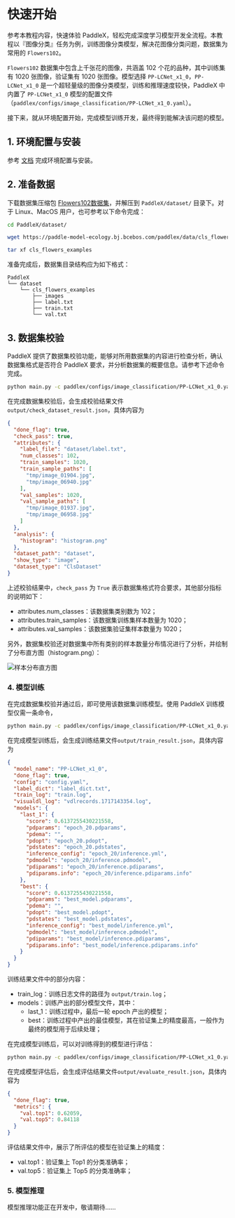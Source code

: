 # 快速开始

参考本教程内容，快速体验 PaddleX，轻松完成深度学习模型开发全流程。本教程以『图像分类』任务为例，训练图像分类模型，解决花图像分类问题，数据集为常用的 `Flowers102`。

`Flowers102` 数据集中包含上千张花的图像，共涵盖 102 个花的品种，其中训练集有 1020 张图像，验证集有 1020 张图像。模型选择 `PP-LCNet_x1_0`，`PP-LCNet_x1_0` 是一个超轻量级的图像分类模型，训练和推理速度较快，PaddleX 中内置了 `PP-LCNet_x1_0` 模型的配置文件（`paddlex/configs/image_classification/PP-LCNet_x1_0.yaml`）。

接下来，就从环境配置开始，完成模型训练开发，最终得到能解决该问题的模型。

## 1. 环境配置与安装

参考 [文档](./INSTALL.md) 完成环境配置与安装。

## 2. 准备数据

下载数据集压缩包 [Flowers102数据集](https://paddle-model-ecology.bj.bcebos.com/paddlex/data/cls_flowers_examples.tar)，并解压到 `PaddleX/dataset/` 目录下。对于 Linux、MacOS 用户，也可参考以下命令完成：

```bash
cd PaddleX/dataset/

wget https://paddle-model-ecology.bj.bcebos.com/paddlex/data/cls_flowers_examples.tar

tar xf cls_flowers_examples
```

准备完成后，数据集目录结构应为如下格式：

```
PaddleX
└── dataset
    └── cls_flowers_examples
        ├── images
        ├── label.txt
        ├── train.txt
        └── val.txt
```

## 3. 数据集校验

PaddleX 提供了数据集校验功能，能够对所用数据集的内容进行检查分析，确认数据集格式是否符合 PaddleX 要求，并分析数据集的概要信息。请参考下述命令完成。

```bash
python main.py -c paddlex/configs/image_classification/PP-LCNet_x1_0.yaml -o Global.mode=check_dataset -o Global.dataset_dir=dataset/cls_flowers_examples
```

在完成数据集校验后，会生成校验结果文件`output/check_dataset_result.json`，具体内容为

```json
{
  "done_flag": true,
  "check_pass": true,
  "attributes": {
    "label_file": "dataset/label.txt",
    "num_classes": 102,
    "train_samples": 1020,
    "train_sample_paths": [
      "tmp/image_01904.jpg",
      "tmp/image_06940.jpg"
    ],
    "val_samples": 1020,
    "val_sample_paths": [
      "tmp/image_01937.jpg",
      "tmp/image_06958.jpg"
    ]
  },
  "analysis": {
    "histogram": "histogram.png"
  },
  "dataset_path": "dataset",
  "show_type": "image",
  "dataset_type": "ClsDataset"
}
```

上述校验结果中，`check_pass` 为 `True` 表示数据集格式符合要求，其他部分指标的说明如下：
* attributes.num_classes：该数据集类别数为 102；
* attributes.train_samples：该数据集训练集样本数量为 1020；
* attributes.val_samples：该数据集验证集样本数量为 1020；

另外，数据集校验还对数据集中所有类别的样本数量分布情况进行了分析，并绘制了分布直方图（histogram.png）：

![样本分布直方图](https://paddle-model-ecology.bj.bcebos.com/paddlex/PaddleX3.0/doc_images/open_source/quick_start/histogram.png)


### 4. 模型训练

在完成数据集校验并通过后，即可使用该数据集训练模型。使用 PaddleX 训练模型仅需一条命令，

```bash
python main.py -c paddlex/configs/image_classification/PP-LCNet_x1_0.yaml -o Global.mode=train -o Global.dataset_dir=dataset/cls_flowers_examples
```

在完成模型训练后，会生成训练结果文件`output/train_result.json`，具体内容为

```json
{
  "model_name": "PP-LCNet_x1_0",
  "done_flag": true,
  "config": "config.yaml",
  "label_dict": "label_dict.txt",
  "train_log": "train.log",
  "visualdl_log": "vdlrecords.1717143354.log",
  "models": {
    "last_1": {
      "score": 0.6137255430221558,
      "pdparams": "epoch_20.pdparams",
      "pdema": "",
      "pdopt": "epoch_20.pdopt",
      "pdstates": "epoch_20.pdstates",
      "inference_config": "epoch_20/inference.yml",
      "pdmodel": "epoch_20/inference.pdmodel",
      "pdiparams": "epoch_20/inference.pdiparams",
      "pdiparams.info": "epoch_20/inference.pdiparams.info"
    },
    "best": {
      "score": 0.6137255430221558,
      "pdparams": "best_model.pdparams",
      "pdema": "",
      "pdopt": "best_model.pdopt",
      "pdstates": "best_model.pdstates",
      "inference_config": "best_model/inference.yml",
      "pdmodel": "best_model/inference.pdmodel",
      "pdiparams": "best_model/inference.pdiparams",
      "pdiparams.info": "best_model/inference.pdiparams.info"
    }
  }
}
```

训练结果文件中的部分内容：
* train_log：训练日志文件的路径为 `output/train.log`；
* models：训练产出的部分模型文件，其中：
  * last_1：训练过程中，最后一轮 epoch 产出的模型；
  * best：训练过程中产出的最佳模型，其在验证集上的精度最高，一般作为最终的模型用于后续处理；

在完成模型训练后，可以对训练得到的模型进行评估：

```bash
python main.py -c paddlex/configs/image_classification/PP-LCNet_x1_0.yaml -o Global.mode=evaluate -o Global.dataset_dir=dataset/cls_flowers_examples
```

在完成模型评估后，会生成评估结果文件`output/evaluate_result.json`，具体内容为

```json
{
  "done_flag": true,
  "metrics": {
    "val.top1": 0.62059,
    "val.top5": 0.84118
  }
}
```

评估结果文件中，展示了所评估的模型在验证集上的精度：
* val.top1：验证集上 Top1 的分类准确率；
* val.top5：验证集上 Top5 的分类准确率；

### 5. 模型推理

模型推理功能正在开发中，敬请期待……
